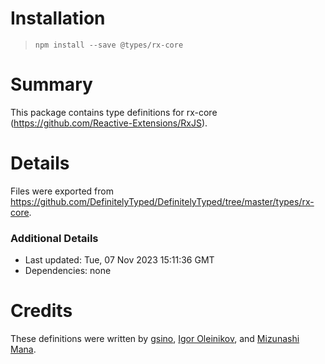 # Installation
> `npm install --save @types/rx-core`

# Summary
This package contains type definitions for rx-core (https://github.com/Reactive-Extensions/RxJS).

# Details
Files were exported from https://github.com/DefinitelyTyped/DefinitelyTyped/tree/master/types/rx-core.

### Additional Details
 * Last updated: Tue, 07 Nov 2023 15:11:36 GMT
 * Dependencies: none

# Credits
These definitions were written by [gsino](http://www.codeplex.com/site/users/view/gsino), [Igor Oleinikov](https://github.com/Igorbek), and [Mizunashi Mana](https://github.com/mizunashi-mana).
